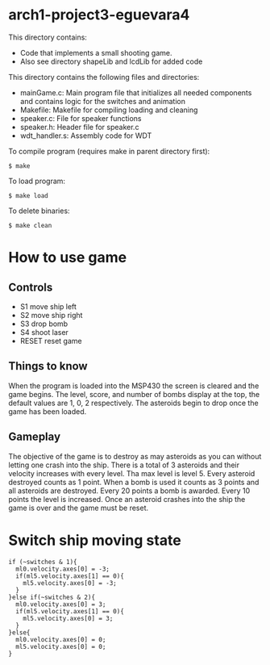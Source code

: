 # arch1-project3-eguevara4

This directory contains:
* Code that implements a small shooting game.
* Also see directory shapeLib and lcdLib for added code 

This directory contains the following files and directories:

* mainGame.c: Main program file that initializes all needed components and contains logic for the switches and animation
* Makefile: Makefile for compiling loading and cleaning
* speaker.c: File for speaker functions
* speaker.h: Header file for speaker.c
* wdt_handler.s: Assembly code for WDT

To compile program (requires make in parent directory first):
~~~
$ make
~~~

To load program:
~~~
$ make load
~~~

To delete binaries:
~~~
$ make clean
~~~

# How to use game

## Controls
* S1 move ship left
* S2 move ship right
* S3 drop bomb
* S4 shoot laser
* RESET reset game

## Things to know

When the program is loaded into the MSP430 the screen is cleared and the game begins.
The level, score, and number of bombs display at the top, the default values are 1, 0, 2 respectively.
The asteroids begin to drop once the game has been loaded.

## Gameplay

The objective of the game is to destroy as may asteroids as you can without letting one crash into the ship.
There is a total of 3 asteroids and their velocity increases with every level.
Tha max level is level 5.
Every asteroid destroyed counts as 1 point.
When a bomb is used it counts as 3 points and all asteroids are destroyed.
Every 20 points a bomb is awarded.
Every 10 points the level is increased.
Once an asteroid crashes into the ship the game is over and the game must be reset.

# Switch ship moving state

~~~
if (~switches & 1){
  ml0.velocity.axes[0] = -3;
  if(ml5.velocity.axes[1] == 0){
    ml5.velocity.axes[0] = -3;
  }
}else if(~switches & 2){
  ml0.velocity.axes[0] = 3;
  if(ml5.velocity.axes[1] == 0){
    ml5.velocity.axes[0] = 3;
  }
}else{
  ml0.velocity.axes[0] = 0;
  ml5.velocity.axes[0] = 0;
}
~~~